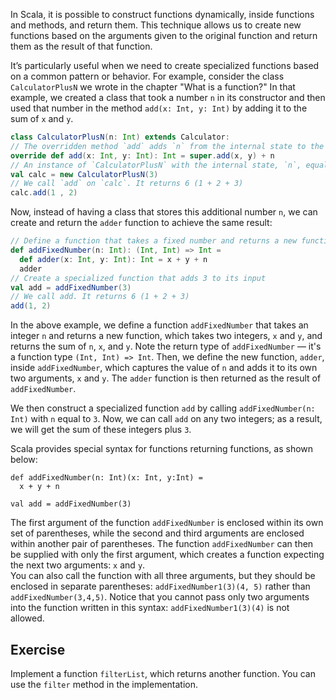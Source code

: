 In Scala, it is possible to construct functions dynamically, inside functions and methods, and return them.
This technique allows us to create new functions based on the arguments given to the original function and return them as the result of that function.

It’s particularly useful when we need to create specialized functions based on a common pattern or behavior.
For example, consider the class `CalculatorPlusN` we wrote in the chapter "What is a function?"
In that example, we created a class that took a number `n` in its constructor and then used that number in the method `add(x: Int, y: Int)` by adding it to the sum of `x` and `y`.

```scala
class CalculatorPlusN(n: Int) extends Calculator:
// The overridden method `add` adds `n` from the internal state to the result of the addition.
override def add(x: Int, y: Int): Int = super.add(x, y) + n
// An instance of `CalculatorPlusN` with the internal state, `n`, equal to 3.
val calc = new CalculatorPlusN(3)
// We call `add` on `calc`. It returns 6 (1 + 2 + 3)
calc.add(1 , 2)
```

Now, instead of having a class that stores this additional number `n`, we can create and return the `adder` function to achieve the same result:

```scala
// Define a function that takes a fixed number and returns a new function that adds it to its input
def addFixedNumber(n: Int): (Int, Int) => Int =
  def adder(x: Int, y: Int): Int = x + y + n
  adder
// Create a specialized function that adds 3 to its input
val add = addFixedNumber(3)
// We call add. It returns 6 (1 + 2 + 3)
add(1, 2)
```

In the above example, we define a function `addFixedNumber` that takes an integer `n` and returns a new function, which takes two integers, `x` and `y`, and returns the sum of `n`, `x`, and `y`.
Note the return type of `addFixedNumber` — it's a function type `(Int, Int) => Int`.
Then, we define the new function, `adder`, inside `addFixedNumber`, which captures the value of `n` and adds it to its own two arguments, `x` and `y`.
The `adder` function is then returned as the result of `addFixedNumber`.

We then construct a specialized function `add` by calling `addFixedNumber(n: Int)` with `n` equal to `3`.
Now, we can call `add` on any two integers; as a result, we will get the sum of these integers plus `3`.

Scala provides special syntax for functions returning functions, as shown below:  

``` 
def addFixedNumber(n: Int)(x: Int, y:Int) =
  x + y + n

val add = addFixedNumber(3)
```

The first argument of the function `addFixedNumber` is enclosed within its own set of parentheses, while the second and third arguments are enclosed within another pair of parentheses.
The function `addFixedNumber` can then be supplied with only the first argument, which creates a function expecting the next two arguments: `x` and `y`.  
You can also call the function with all three arguments, but they should be enclosed in separate parentheses: `addFixedNumber1(3)(4, 5)` rather than `addFixedNumber(3,4,5)`. 
Notice that you cannot pass only two arguments into the function written in this syntax: `addFixedNumber1(3)(4)` is not allowed. 



## Exercise 

Implement a function `filterList`, which returns another function.
You can use the `filter` method in the implementation.

